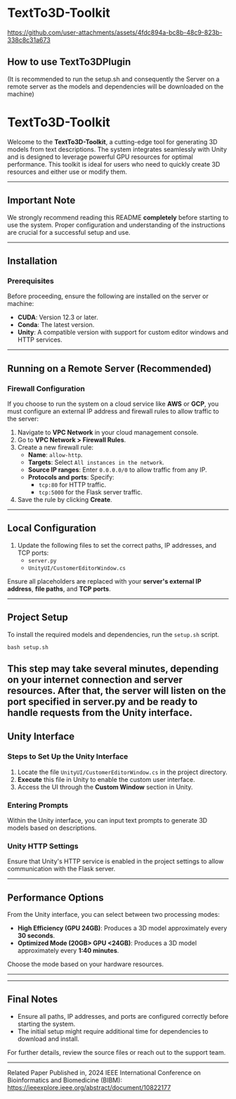 # TextTo3D-Toolkit
https://github.com/user-attachments/assets/4fdc894a-bc8b-48c9-823b-338c8c31a673

## How to use TextTo3DPlugin
(It is recommended to run the setup.sh and consequently the Server on a remote server as the models and dependencies will be downloaded on the machine)
# **TextTo3D-Toolkit**

Welcome to the **TextTo3D-Toolkit**, a cutting-edge tool for generating 3D models from text descriptions. The system integrates seamlessly with Unity and is designed to leverage powerful GPU resources for optimal performance. This toolkit is ideal for users who need to quickly create 3D resources and either use or modify them.

---

## **Important Note**
We strongly recommend reading this README **completely** before starting to use the system. Proper configuration and understanding of the instructions are crucial for a successful setup and use.

---

## **Installation**

### **Prerequisites**
Before proceeding, ensure the following are installed on the server or machine:
- **CUDA**: Version 12.3 or later.
- **Conda**: The latest version.
- **Unity**: A compatible version with support for custom editor windows and HTTP services.

---

## **Running on a Remote Server (Recommended)**

### **Firewall Configuration**
If you choose to run the system on a cloud service like **AWS** or **GCP**, you must configure an external IP address and firewall rules to allow traffic to the server:

1. Navigate to **VPC Network** in your cloud management console.
2. Go to **VPC Network > Firewall Rules**.
3. Create a new firewall rule:
   - **Name**: `allow-http`.
   - **Targets**: Select `All instances in the network`.
   - **Source IP ranges**: Enter `0.0.0.0/0` to allow traffic from any IP.
   - **Protocols and ports**: Specify:
     - `tcp:80` for HTTP traffic.
     - `tcp:5000` for the Flask server traffic.
4. Save the rule by clicking **Create**.

---

## **Local Configuration**

1. Update the following files to set the correct paths, IP addresses, and TCP ports:
   - `server.py`
   - `UnityUI/CustomerEditorWindow.cs`

Ensure all placeholders are replaced with your **server's external IP address**, **file paths**, and **TCP ports**.

---

## **Project Setup**

To install the required models and dependencies, run the `setup.sh` script.

`bash setup.sh`

This step may take several minutes, depending on your internet connection and server resources. After that, the server will listen on the port specified in server.py and be ready to handle requests from the Unity interface.
---

## **Unity Interface**

### **Steps to Set Up the Unity Interface**
1. Locate the file `UnityUI/CustomerEditorWindow.cs` in the project directory.
2. **Execute** this file in Unity to enable the custom user interface.
3. Access the UI through the **Custom Window** section in Unity.

### **Entering Prompts**
Within the Unity interface, you can input text prompts to generate 3D models based on descriptions.

### **Unity HTTP Settings**
Ensure that Unity's HTTP service is enabled in the project settings to allow communication with the Flask server.

---

## **Performance Options**

From the Unity interface, you can select between two processing modes:
- **High Efficiency (GPU 24GB)**: Produces a 3D model approximately every **30 seconds**.
- **Optimized Mode (20GB> GPU <24GB)**: Produces a 3D model approximately every **1:40 minutes**.

Choose the mode based on your hardware resources.

---

---

## **Final Notes**
- Ensure all paths, IP addresses, and ports are configured correctly before starting the system.
- The initial setup might require additional time for dependencies to download and install.

For further details, review the source files or reach out to the support team.

---

Related Paper Published in, 2024 IEEE International Conference on Bioinformatics and Biomedicine (BIBM): https://ieeexplore.ieee.org/abstract/document/10822177
